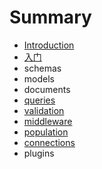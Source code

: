# Summary

* [Introduction](README.md)
* [入门](ru-men.md)
* schemas
* models
* documents
* [queries](queiries.md)
* [validation](validation.md)
* [middleware](middleware.md)
* [population](population.md)
* [connections](connections.md)
* plugins

